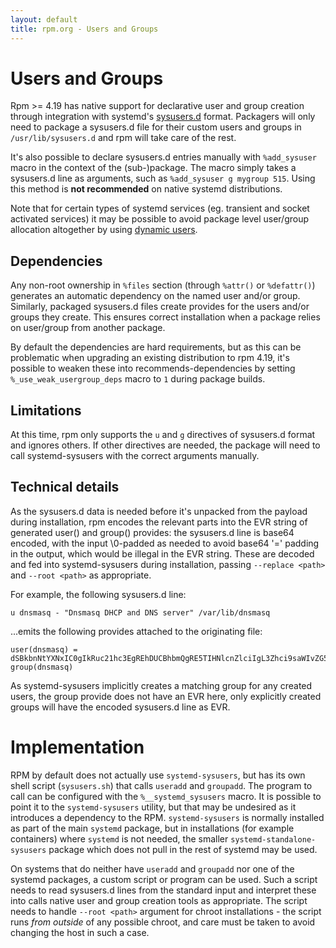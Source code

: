 ```yaml
---
layout: default
title: rpm.org - Users and Groups
---
```


# Users and Groups

Rpm >= 4.19 has native support for declarative user and group creation
through integration with systemd's
[sysusers.d](https://www.freedesktop.org/software/systemd/man/sysusers.d.html)
format.  Packagers will only need to package a sysusers.d file for
their custom users and groups in `/usr/lib/sysusers.d` and rpm will
take care of the rest.

It's also possible to declare sysusers.d entries manually with
`%add_sysuser` macro in the context of the (sub-)package. The macro
simply takes a sysusers.d line as arguments, such as
`%add_sysuser g mygroup 515`. Using this method is **not recommended** on
native systemd distributions.

Note that for certain types of systemd services (eg. transient and
socket activated services) it may be possible to avoid package level
user/group allocation altogether by using
[dynamic users](https://0pointer.net/blog/dynamic-users-with-systemd.html).

## Dependencies

Any non-root ownership in `%files` section (through `%attr()` or `%defattr()`)
generates an automatic dependency on the named user and/or group. Similarly,
packaged sysusers.d files create provides for the users and/or groups they
create. This ensures correct installation when a package relies
on user/group from another package.

By default the dependencies are hard requirements, but as this can be
problematic when upgrading an existing distribution to rpm 4.19, it's possible
to weaken these into recommends-dependencies by setting 
`%_use_weak_usergroup_deps` macro to `1` during package builds.

## Limitations

At this time, rpm only supports the `u` and `g` directives of sysusers.d
format and ignores others. If other directives are needed, the package
will need to call systemd-sysusers with the correct arguments manually.

## Technical details

As the sysusers.d data is needed before it's unpacked from the payload
during installation, rpm encodes the relevant parts into the EVR string
of generated user() and group() provides: the sysusers.d line is base64
encoded, with the input \0-padded as needed to avoid base64 '=' padding
in the output, which would be illegal in the EVR string. These are
decoded and fed into systemd-sysusers during installation, passing
`--replace <path>` and `--root <path>` as appropriate.

For example, the following sysusers.d line:

```
u dnsmasq - "Dnsmasq DHCP and DNS server" /var/lib/dnsmasq
```

...emits the following provides attached to the originating file:

```
user(dnsmasq) = dSBkbnNtYXNxIC0gIkRuc21hc3EgREhDUCBhbmQgRE5TIHNlcnZlciIgL3Zhci9saWIvZG5zbWFzcQAA
group(dnsmasq)
```

As systemd-sysusers implicitly creates a matching group for any created
users, the group provide does not have an EVR here, only explicitly
created groups will have the encoded sysusers.d line as EVR.

# Implementation

RPM by default does not actually use `systemd-sysusers`, but has its
own shell script (`sysusers.sh`) that calls `useradd` and `groupadd`.
The program to call can be configured with the `%__systemd_sysusers`
macro. It is possible to point it to the `systemd-sysusers` utility,
but that may be undesired as it introduces a dependency to the RPM.
`systemd-sysusers` is normally installed as part of the main `systemd`
package, but in installations (for example containers) where `systemd`
is not needed, the smaller `systemd-standalone-sysusers` package which
does not pull in the rest of systemd may be used.

On systems that do neither have `useradd` and `groupadd` nor one of
the systemd packages, a custom script or program can be used. Such a
script needs to read sysusers.d lines from the standard input and
interpret these into calls native user and group creation tools as
appropriate. The script needs to handle `--root <path>` argument for
chroot installations - the script runs *from outside* of any possible
chroot, and care must be taken to avoid changing the host in such a
case.
